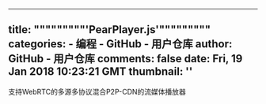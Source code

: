 
---
title: """""""""'PearPlayer.js'"""""""""
categories: 
    - 编程
    - GitHub - 用户仓库
author: GitHub - 用户仓库
comments: false
date: Fri, 19 Jan 2018 10:23:21 GMT
thumbnail: ''
---

<div>   
支持WebRTC的多源多协议混合P2P-CDN的流媒体播放器  
</div>
            